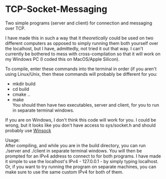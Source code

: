 # TCP-Socket-Messaging
Two simple programs (server and client) for connection and messaging over TCP.

I have made this in such a way that it *theoretically* could be used on two different computers as opposed to simply running them both yourself over the localhost, but I have, admittedly, not tried it out that way. I can't currently be bothered to mess with cross-compilation so that it will work on my Windows PC (I coded this on MacOS/Apple Silicon). <br>

To compile, enter these commands into the terminal in order (if you aren't using Linux/Unix, then these commands will probably be different for you: <br>
- mkdir build <br>
- cd build <br>
- cmake .. <br>
- make <br>
You should then have two executables, server and client, for you to run in separate terminal windows. <br>

If you are on Windows, I don't think this code will work for you. I could be wrong, but it looks like you don't have access to sys/socket.h and should probably use [Winsock](https://learn.microsoft.com/en-us/windows/win32/winsock/windows-sockets-start-page-2?redirectedfrom=MSDN) <br>


Usage: <br>
After compiling, and while you are in the build directory, you can run ./server and ./client in separate terminal windows. You will then be prompted for an IPv4 address to connect to for both programs. I have made it simple to use the localhost's IPv4 - 127.0.0.1 - by simply typing localhost. Or, if you want to try running the program on separate machines, you can make sure to use the same custom IPv4 for both of them.
